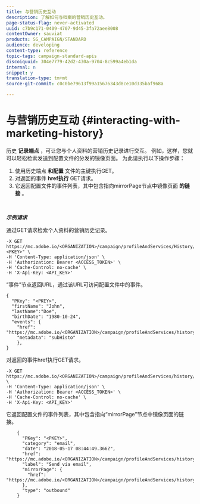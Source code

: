 ```yaml
---
title: 与营销历史互动
description: 了解如何与档案的营销历史互动。
page-status-flag: never-activated
uuid: c7b9c171-0409-4707-9d45-3fa72aee8008
contentOwner: sauviat
products: SG_CAMPAIGN/STANDARD
audience: developing
content-type: reference
topic-tags: campaign-standard-apis
discoiquuid: 304e7779-42d2-430a-9704-8c599a4eb1da
internal: n
snippet: y
translation-type: tm+mt
source-git-commit: c0c0be79613f99a15676343d8ce10d335baf968a

---
```



# 与营销历史互动 {#interacting-with-marketing-history}

历史 **记录端点** ，可让您与个人资料的营销历史记录进行交互。
例如，这样，您就可以轻松检索发送到配置文件的分发的镜像页面。 为此请执行以下操作步骤：

1. 使用历史端点 **和配置** 文件的主键执行GET。
1. 对返回的事件 **href执行** GET请求。
1. 它返回配置文件的事件列表，其中包含指向mirrorPage节点中镜像页面 **的链接** 。

<br/>

***示例请求***

通过GET请求检索个人资料的营销历史记录。

```
-X GET https://mc.adobe.io/<ORGANIZATION>/campaign/profileAndServices/History/"<PKEY>" \
-H 'Content-Type: application/json' \
-H 'Authorization: Bearer <ACCESS_TOKEN>' \
-H 'Cache-Control: no-cache' \
-H 'X-Api-Key: <API_KEY>'
```

“事件”节点返回URL，通过该URL可访问配置文件中的事件。

```
{
  "PKey": "<PKEY>",
  "firstName": "John",
  "lastName":"Doe",
  "birthDate": "1980-10-24",
  "events": {
    "href": "https://mc.adobe.io/<ORGANIZATION>/campaign/profileAndServices/history/<PKEY>/events/",
    "metadata": "subHisto"
    },
}
```

对返回的事件href执行GET请求。

```
-X GET https://mc.adobe.io/<ORGANIZATION>/campaign/profileAndServices/history/<PKEY>/events \
-H 'Content-Type: application/json' \
-H 'Authorization: Bearer <ACCESS_TOKEN>' \
-H 'Cache-Control: no-cache' \
-H 'X-Api-Key: <API_KEY>'
```

它返回配置文件的事件列表，其中包含指向“mirrorPage”节点中镜像页面的链接。

```
    {
      "PKey": "<PKEY>",
      "category": "email",
      "date": "2018-05-17 08:44:49.366Z",
      "href": "https://mc.adobe.io/<ORGANIZATION>/campaign/profileAndServices/history/<PKEY>/events/<PKEY>",
      "label": "Send via email",
      "mirrorPage": {
        "href": "https://mc.adobe.io/<ORGANIZATION>/campaign/profileAndServices/history/<PKEY>/events/<PKEY>/mirrorPage/"
      },
      "type": "outbound"
    }
```
